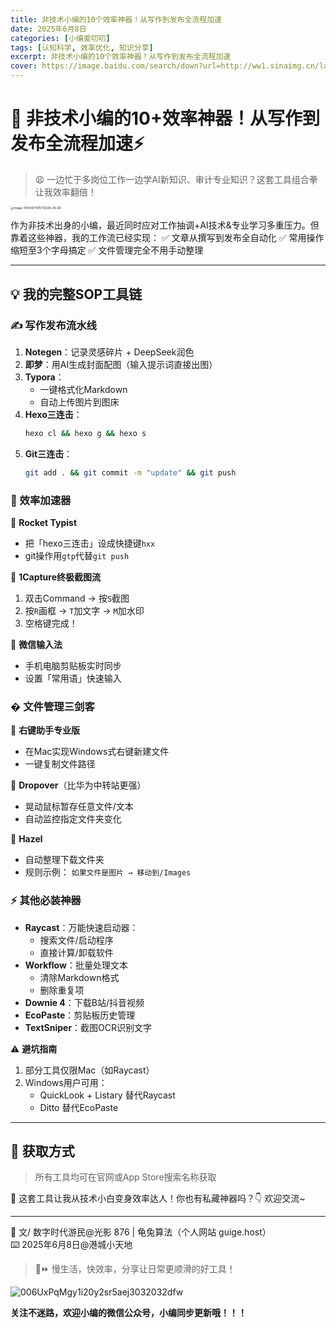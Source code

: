 ```yaml
---
title: 非技术小编的10个效率神器！从写作到发布全流程加速
date: 2025年6月8日
categories: [小编爱叨叨]
tags: [认知科学, 效率优化, 知识分享]
excerpt: 非技术小编的10个效率神器！从写作到发布全流程加速
cover: https://image.baidu.com/search/down?url=http://ww1.sinaimg.cn/large/006UxPqMgy1i2884m904gj31jk0v94qp.jpg
---
```

# 🌟 非技术小编的10+效率神器！从写作到发布全流程加速⚡

> 😩 一边忙于多岗位工作一边学AI新知识、审计专业知识？这套工具组合拳让我效率翻倍！

<img src="https://image.baidu.com/search/down?url=http://ww1.sinaimg.cn/large/006UxPqMgy1i2884m904gj31jk0v94qp.jpg" alt="image-17493877615712025-06-08" style="zoom:33%;" />

作为非技术出身的小编，最近同时应对工作抽调+AI技术&专业学习多重压力。但靠着这些神器，我的工作流已经实现：
✅ 文章从撰写到发布全自动化
✅ 常用操作缩短至3个字母搞定
✅ 文件管理完全不用手动整理

---

## 💡 **我的完整SOP工具链**

### ✍️ 写作发布流水线

1. **Notegen**：记录灵感碎片 + DeepSeek润色
2. **即梦**：用AI生成封面配图（输入提示词直接出图）
3. **Typora**：
   - 一键格式化Markdown
   - 自动上传图片到图床
4. **Hexo三连击**：
   ```bash
   hexo cl && hexo g && hexo s
   ```
5. **Git三连击**：
   ```bash
   git add . && git commit -m "update" && git push
   ```

### 🚀 效率加速器

🔹 **Rocket Typist**

- 把「hexo三连击」设成快捷键`hxx`
- git操作用`gtp`代替`git push`

🔹 **1Capture终极截图流**

1. 双击Command → 按`S`截图
2. 按`R`画框 → `T`加文字 → `M`加水印
3. 空格键完成！

🔹 **微信输入法**

- 手机电脑剪贴板实时同步
- 设置「常用语」快速输入

### � 文件管理三剑客

🔸 **右键助手专业版**

- 在Mac实现Windows式右键新建文件
- 一键复制文件路径

🔸 **Dropover**（比华为中转站更强）

- 晃动鼠标暂存任意文件/文本
- 自动监控指定文件夹变化

🔸 **Hazel**

- 自动整理下载文件夹
- 规则示例：
  `如果文件是图片 → 移动到/Images`

### ⚡ 其他必装神器

- **Raycast**：万能快速启动器：
  - 搜索文件/启动程序
  - 直接计算/卸载软件
- **Workflow**：批量处理文本
  - 清除Markdown格式
  - 删除重复项
- **Downie 4**：下载B站/抖音视频
- **EcoPaste**：剪贴板历史管理
- **TextSniper**：截图OCR识别文字

⚠️ **避坑指南**

1. 部分工具仅限Mac（如Raycast）
2. Windows用户可用：
   - QuickLook + Listary 替代Raycast
   - Ditto 替代EcoPaste

---

## 🔗 **获取方式**

> 所有工具均可在官网或App Store搜索名称获取

💬 这套工具让我从技术小白变身效率达人！你也有私藏神器吗？👇 欢迎交流~

---

📝 文/ 数字时代游民@光影 876 | 龟兔算法（个人网站 guige.host）<br>   ⌨️ 2025年6月8日@港城小天地 <br>

> 🐢⏩ 慢生活，快效率，分享让日常更顺滑的好工具！

<img src='https://image.baidu.com/search/down?url=http://ww1.sinaimg.cn/large/006UxPqMgy1i20y2sr5aej3032032dfw.jpg' alt='006UxPqMgy1i20y2sr5aej3032032dfw'/>



**关注不迷路，欢迎小编的微信公众号，小编同步更新哦！！！**
